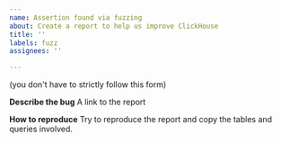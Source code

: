 ```yaml
---
name: Assertion found via fuzzing
about: Create a report to help us improve ClickHouse
title: ''
labels: fuzz
assignees: ''

---
```


(you don't have to strictly follow this form)

**Describe the bug**
A link to the report

**How to reproduce**
Try to reproduce the report and copy the tables and queries involved.
